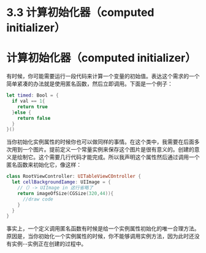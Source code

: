 # 3.3 计算初始化器（computed initializer）

# 计算初始化器（computed initializer）
有时候，你可能需要运行一段代码来计算一个变量的初始值。表达这个需求的一个简单紧凑的办法就是使用匿名函数，然后立即调用。下面是一个例子：
```swift
let timed: Bool = {
  if val == 1{
    return true
  }else {
    return false
  }
}()
```
当你初始化实例属性的时候你也可以做同样的事情。在这个类中，我需要在后面多次用到一个图片。提前定义一个常量实例来保存这个图片是很有意义的。创建的意义是绘制它。这个需要几行代码才能完成。所以我声明这个属性然后通过调用一个匿名函数来初始化它，像这样：
```swift
class RootViewController: UITableViewCOntroller {
  let cellBackgroundIamge: UIImage = {
    //（）-> UIImage in 这行省略了
    return imageOfSize(CGSize(320,44)){
      //draw code
    }
  }
}
```
事实上，一个定义调用匿名函数有时候是给一个实例属性初始化的唯一合理方法。原因是，当你初始化一个实例属性的时候，你不能够调用实例方法，因为此时还没有实例--实例正在创建的过程中。